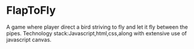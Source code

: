 # FlapToFly
A game where player direct a bird striving to fly and let it fly between the pipes.
Technology stack:Javascript,html,css,along with extensive use of javascript canvas.
